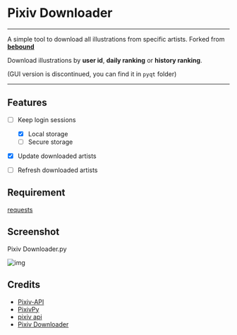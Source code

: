 # Pixiv Downloader
---

A simple tool to download all illustrations from specific artists. Forked from **[bebound](https://github.com/bebound/Pixiv)**

Download illustrations by **user id**, **daily ranking** or **history ranking**.

(GUI version is discontinued, you can find it in `pyqt` folder)

---

## Features
- [ ] Keep login sessions
  - [x] Local storage
  - [ ] Secure storage
- [x] Update downloaded artists
- [ ] Refresh downloaded artists


## Requirement

[requests](http://docs.python-requests.org/)


## Screenshot

Pixiv Downloader.py

![img](https://raw.github.com/JoeyWNK/Pixiv/master/ScreenShot/3.png)


## Credits
- [Pixiv-API](https://github.com/twopon/Pixiv-API)
- [PixivPy](https://github.com/upbit/pixivpy)
- [pixiv api](https://danbooru.donmai.us/wiki_pages/58938)
- [Pixiv Downloader](https://github.com/bebound/Pixiv)